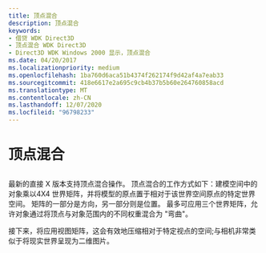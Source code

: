 ```yaml
---
title: 顶点混合
description: 顶点混合
keywords:
- 借贷 WDK Direct3D
- 顶点混合 WDK Direct3D
- Direct3D WDK Windows 2000 显示，顶点混合
ms.date: 04/20/2017
ms.localizationpriority: medium
ms.openlocfilehash: 1ba760d6aca51b4374f262174f9d42af4a7eab33
ms.sourcegitcommit: 418e6617e2a695c9cb4b37b5b60e264760858acd
ms.translationtype: MT
ms.contentlocale: zh-CN
ms.lasthandoff: 12/07/2020
ms.locfileid: "96798233"
---
```

# <a name="vertex-blending"></a>顶点混合


## <span id="ddk_vertex_blending_gg"></span><span id="DDK_VERTEX_BLENDING_GG"></span>


最新的直接 X 版本支持顶点混合操作。 顶点混合的工作方式如下：建模空间中的对象乘以4X4 世界矩阵，并将模型的原点置于相对于该世界空间原点的特定世界空间。 矩阵的一部分是方向，另一部分则是位置。 最多可应用三个世界矩阵，允许对象通过将顶点与对象范围内的不同权重混合为 "弯曲"。

接下来，将应用视图矩阵，这会有效地压缩相对于特定视点的空间;与相机非常类似于将现实世界呈现为二维图片。

 

 





